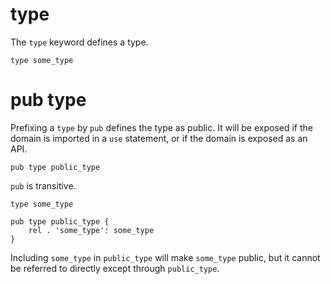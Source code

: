 # type

The `type` keyword defines a type.

```ontol
type some_type
```

# pub type

Prefixing a `type` by `pub` defines the type as public. It will be exposed if the domain is imported in a `use` statement, or if the domain is exposed as an API.

```ontol
pub type public_type
```

`pub` is transitive.

```ontol
type some_type

pub type public_type {
    rel . 'some_type': some_type
}
```

Including `some_type` in `public_type` will make `some_type` public, but it cannot be referred to directly except through `public_type`.